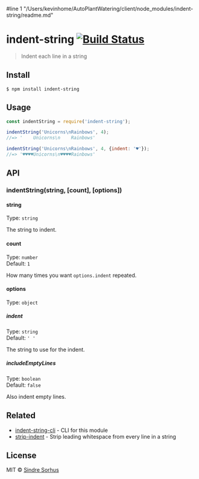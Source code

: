 #line 1 "/Users/kevinhome/AutoPlantWatering/client/node_modules/indent-string/readme.md"
# indent-string [![Build Status](https://travis-ci.org/sindresorhus/indent-string.svg?branch=master)](https://travis-ci.org/sindresorhus/indent-string)

> Indent each line in a string


## Install

```
$ npm install indent-string
```


## Usage

```js
const indentString = require('indent-string');

indentString('Unicorns\nRainbows', 4);
//=> '    Unicorns\n    Rainbows'

indentString('Unicorns\nRainbows', 4, {indent: '♥'});
//=> '♥♥♥♥Unicorns\n♥♥♥♥Rainbows'
```


## API

### indentString(string, [count], [options])

#### string

Type: `string`

The string to indent.

#### count

Type: `number`<br>
Default: `1`

How many times you want `options.indent` repeated.

#### options

Type: `object`

##### indent

Type: `string`<br>
Default: `' '`

The string to use for the indent.

##### includeEmptyLines

Type: `boolean`<br>
Default: `false`

Also indent empty lines.


## Related

- [indent-string-cli](https://github.com/sindresorhus/indent-string-cli) - CLI for this module
- [strip-indent](https://github.com/sindresorhus/strip-indent) - Strip leading whitespace from every line in a string


## License

MIT © [Sindre Sorhus](https://sindresorhus.com)
